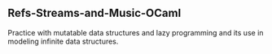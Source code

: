 
## Refs-Streams-and-Music-OCaml

Practice with mutatable data structures and lazy programming and its use in modeling infinite data structures.
